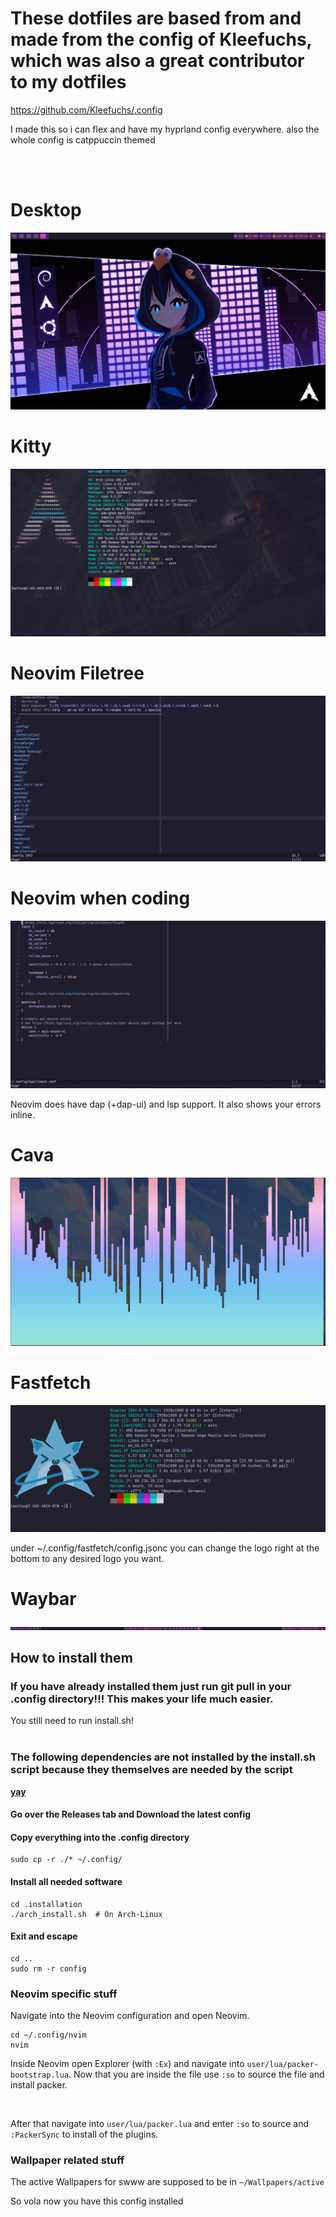 **<h1>These dotfiles are based from and made from the config of Kleefuchs, which was also a great contributor to my dotfiles</h1>**

https://github.com/Kleefuchs/.config

I made this so i can flex and have my hyprland config everywhere.
also the whole config is catppuccin themed

<br />
<br />
<h1>Desktop</h1>

![desktop](https://github.com/Julianos1b/.config/blob/main/pictures/Desktop.png)

<h1>Kitty</h1>

![kitty](https://github.com/Julianos1b/.config/blob/main/pictures/Kitty.png)

<h1>Neovim Filetree</h1>

![Neovim](https://github.com/Julianos1b/.config/blob/main/pictures/Nvim_Filetree.png)

<h1>Neovim when coding</h1>

![Neovim](https://github.com/Julianos1b/.config/blob/main/pictures/Nvim_Coding.png)

Neovim does have dap (+dap-ui) and lsp support.
It also shows your errors inline.

<h1>Cava</h1>

![Cava](https://github.com/Julianos1b/.config/blob/main/pictures/cava.png)

<h1>Fastfetch</h1>

![Fastfetch](https://github.com/Julianos1b/.config/blob/main/pictures/Fastfetch.png)

under ~/.config/fastfetch/config.jsonc you can change the logo right at the bottom to any desired logo you want. 

<h1>Waybar</h1>

![Waybar](https://github.com/Julianos1b/.config/blob/main/pictures/Waybar.png)


**<h2>How to install them</h2>**

**<h3>If you have already installed them just run git pull in your .config directory!!! This makes your life much easier.</h3>**
You still need to run install.sh!
<br />
<br />

**<h3>The following dependencies are not installed by the install.sh script because they themselves are needed by the script</h3>**
**[yay](https://github.com/Jguer/yay)**
<br />


**<h4>Go over the Releases tab and Download the latest config</h4>**


**<h4>Copy everything into the .config directory</h4>**

```
sudo cp -r ./* ~/.config/
```

**<h4>Install all needed software</h4>**

```
cd .installation
./arch_install.sh  # On Arch-Linux
```

**<h4>Exit and escape</h4>**

```
cd ..
sudo rm -r config
```

**<h3>Neovim specific stuff</h3>**

Navigate into the Neovim configuration and open Neovim.
```
cd ~/.config/nvim
nvim
```

Inside Neovim open Explorer (with ```:Ex```) and navigate into ```user/lua/packer-bootstrap.lua```.
Now that you are inside the file use ```:so``` to source the file and install packer.

<br />

After that navigate into ```user/lua/packer.lua``` and enter ```:so``` to source and ```:PackerSync``` to install of the plugins.

**<h3>Wallpaper related stuff</h3>**
The active Wallpapers for swww are supposed to be in ```~/Wallpapers/active```

So vola now you have this config installed
